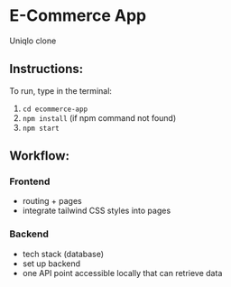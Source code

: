 # E-Commerce App
Uniqlo clone 

## Instructions:
To run, type in the terminal:
1. `cd ecommerce-app`
2. `npm install` (if npm command not found)
3. `npm start`

## Workflow:
### Frontend 
- routing + pages 
- integrate tailwind CSS styles into pages

### Backend 
- tech stack (database)
- set up backend
- one API point accessible locally that can retrieve data
